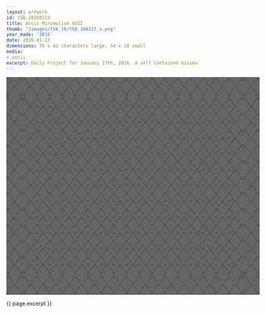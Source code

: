 ```yaml
---
layout: artwork
id: t56.20160115
title: Ascii Minimalism XVII
thumb: "/images/t56_16/t56_160117_s.png"
year_made: '2016'
date: 2016-01-17
dimensions: 78 x 42 characters large, 34 x 18 small
media:
- ascii
excerpt: Daily Project for January 17th, 2016. A self contained minimalist ascii artwork. Fonts and css styles are allowed and included on page. Adapts to mobile and laptop breakpoints.
---
```


<style>
  pre {
      background-color: #666666;
      color: #444444;
      font-family: Courier,monospace;
      font-size: .875rem;
      line-height: .65rem;
      padding: 0;
      overflow: hidden;
  }
  pre .alt {
    color: #333333;
    background-color: #777777;
  }
  pre .alt-2 {
    color: #111111;
    background-color: #888888;
  }

  @media screen and (max-width: 600px) {
    .ascii-large {
      display: none;
    }
    pre {
      width: 18rem;
    }
  }
  @media screen and (min-width: 600px){
    .ascii-small {
      display: none;
    }
    pre {
      width: 41.5rem;
    }
  }
</style>

<pre class="ascii-large">
o   oo   o   o   o   o   o   o   o   o   o   o   o   o   o   o   o   o   oo   o
 \ /  \ / \ / \ / \ / \ / \ / \ / \ / \ / \ / \ / \ / \ / \ / \ / \ / \ /  \ /
  o    o   o   o   o   o   o   o   o   o   o   o   o   o   o   o   o   o    o
 / \  / \ / \ / \ / \ / \ / \ / \ / \ / \ / \ / \ / \ / \ / \ / \ / \ / \  / \
o   oo   o   o   o   o   o   o   o   o   o   o   o   o   o   o   o   o   oo   o
o   oo   o   o   o   o   o   o   o   o   o   o   o   o   o   o   o   o   oo   o
 \ /  \ / \ / \ / \ / \ / \ / \ / \ / \ / \ / \ / \ / \ / \ / \ / \ / \ /  \ /
  o    o + o + o + o + o + o + o + o + o + o + o + o + o + o + o + o + o    o
 / \  / \ / \ / \ / \ / \ / \ / \ / \ / \ / \ / \ / \ / \ / \ / \ / \ / \  / \
o   oo   o   o   o   o   o   o   o   o   o   o   o   o   o   o   o   o   oo   o
 \ /  \ / \ / \ / \ / \ / \ / \ / \ / \ / \ / \ / \ / \ / \ / \ / \ / \ /  \ /
  o    o + o + o + o + o + o + o + o + o + o + o + o + o + o + o + o + o    o
 / \  / \ / \ / \ / \ / \ / \ / \ / \ / \ / \ / \ / \ / \ / \ / \ / \ / \  / \
o   oo   o   o   o   o   o   o   o   o   o   o   o   o   o   o   o   o   oo   o
 \ /  \ / \ / \ / \ / \ / \ / \ / \ / \ / \ / \ / \ / \ / \ / \ / \ / \ /  \ /
  o    o + o + o + o + o + o + o + o + o + o + o + o + o + o + o + o + o    o
 / \  / \ / \ / \ / \ / \ / \ / \ / \ / \ / \ / \ / \ / \ / \ / \ / \ / \  / \
o   oo   o   o   o   o   o   o   o   o   o   o   o   o   o   o   o   o   oo   o
 \ /  \ / \ / \ / \ / \ / \ / \ / \ / \ / \ / \ / \ / \ / \ / \ / \ / \ /  \ /
  o    o + o + o + o + o + o + o + o + o + o + o + o + o + o + o + o + o    o
 / \  / \ / \ / \ / \ / \ / \ / \ / \ / \ / \ / \ / \ / \ / \ / \ / \ / \  / \
o   oo   o   o   o   o   o   o   o   o   o   o   o   o   o   o   o   o   oo   o
 \ /  \ / \ / \ / \ / \ / \ / \ / \ / \ / \ / \ / \ / \ / \ / \ / \ / \ /  \ /
  o    o + o + o + o + o + o + o + o + o + o + o + o + o + o + o + o + o    o
 / \  / \ / \ / \ / \ / \ / \ / \ / \ / \ / \ / \ / \ / \ / \ / \ / \ / \  / \
o   oo   o   o   o   o   o   o   o   o   o   o   o   o   o   o   o   o   oo   o
 \ /  \ / \ / \ / \ / \ / \ / \ / \ / \ / \ / \ / \ / \ / \ / \ / \ / \ /  \ /
  o    o + o + o + o + o + o + o + o + o + o + o + o + o + o + o + o + o    o
 / \  / \ / \ / \ / \ / \ / \ / \ / \ / \ / \ / \ / \ / \ / \ / \ / \ / \  / \
o   oo   o   o   o   o   o   o   o   o   o   o   o   o   o   o   o   o   oo   o
 \ /  \ / \ / \ / \ / \ / \ / \ / \ / \ / \ / \ / \ / \ / \ / \ / \ / \ /  \ /
  o    o + o + o + o + o + o + o + o + o + o + o + o + o + o + o + o + o    o
 / \  / \ / \ / \ / \ / \ / \ / \ / \ / \ / \ / \ / \ / \ / \ / \ / \ / \  / \
o   oo   o   o   o   o   o   o   o   o   o   o   o   o   o   o   o   o   oo   o
 \ /  \ / \ / \ / \ / \ / \ / \ / \ / \ / \ / \ / \ / \ / \ / \ / \ / \ /  \ /
  o    o + o + o + o + o + o + o + o + o + o + o + o + o + o + o + o + o    o
 / \  / \ / \ / \ / \ / \ / \ / \ / \ / \ / \ / \ / \ / \ / \ / \ / \ / \  / \
o   oo   o   o   o   o   o   o   o   o   o   o   o   o   o   o   o   o   oo   o
 \ /  \ / \ / \ / \ / \ / \ / \ / \ / \ / \ / \ / \ / \ / \ / \ / \ / \ /  \ /
  o    o + o + o + o + o + o + o + o + o + o + o + o + o + o + o + o + o    o
 / \  / \ / \ / \ / \ / \ / \ / \ / \ / \ / \ / \ / \ / \ / \ / \ / \ / \  / \
o   oo   o   o   o   o   o   o   o   o   o   o   o   o   o   o   o   o   oo   o
 \ /  \ / \ / \ / \ / \ / \ / \ / \ / \ / \ / \ / \ / \ / \ / \ / \ / \ /  \ /
  o    o + o + o + o + o + o + o + o + o + o + o + o + o + o + o + o + o    o
 / \  / \ / \ / \ / \ / \ / \ / \ / \ / \ / \ / \ / \ / \ / \ / \ / \ / \  / \
o   oo   o   o   o   o   o   o   o   o   o   o   o   o   o   o   o   o   oo   o
 \ /  \ / \ / \ / \ / \ / \ / \ / \ / \ / \ / \ / \ / \ / \ / \ / \ / \ /  \ /
  o    o + o + o + o + o + o + o + o + o + o + o + o + o + o + o + o + o    o
 / \  / \ / \ / \ / \ / \ / \ / \ / \ / \ / \ / \ / \ / \ / \ / \ / \ / \  / \
o   oo   o   o   o   o   o   o   o   o   o   o   o   o   o   o   o   o   oo   o
o   oo   o   o   o   o   o   o   o   o   o   o   o   o   o   o   o   o   oo   o
 \ /  \ / \ / \ / \ / \ / \ / \ / \ / \ / \ / \ / \ / \ / \ / \ / \ / \ /  \ /
  o    o   o   o   o   o   o   o   o   o   o   o   o   o   o   o   o   o    o
 / \  / \ / \ / \ / \ / \ / \ / \ / \ / \ / \ / \ / \ / \ / \ / \ / \ / \  / \
o   oo   o   o   o   o   o   o   o   o   o   o   o   o   o   o   o   o   oo   o
</pre>

<pre class="ascii-small">
o   oo   o   o   o   o  o   oo   o
 \ /  \ / \ / \ / \ / \  \ /  \ /
  o    o   o   o   o   o  o    o
 / \  / \ / \ / \ / \ /  / \  / \
o   oo   o   o   o   o  o   oo   o
o   oo   o   o   o   o  o   oo   o
 \ /  \ / \ / \ / \ / \  \ /  \ /
  +    o + o + o + o + o  o    +
 / \  / \ / \ / \ / \ /  / \  / \
o   oo   o   o   o   o  o   oo   o
 \ /  \ / \ / \ / \ / \  \ /  \ /
  +    o + o + o + o + o  o    +
 / \  / \ / \ / \ / \ /  / \  / \
o   oo   o   o   o   o  o   oo   o
 \ /  \ / \ / \ / \ / \  \ /  \ /
  +    o + o + o + o + o  o    +
 / \  / \ / \ / \ / \ /  / \  / \
o   oo   o   o   o   o  o   oo   o
 \ /  \ / \ / \ / \ / \  \ /  \ /
  +    o + o + o + o + o  o    +
 / \  / \ / \ / \ / \ /  / \  / \
o   oo   o   o   o   o  o   oo   o
 \ /  \ / \ / \ / \ / \  \ /  \ /
  +    o + o + o + o + o  o    +
 / \  / \ / \ / \ / \ /  / \  / \
o   oo   o   o   o   o  o   oo   o
o   oo   o   o   o   o  o   oo   o
 \ /  \ / \ / \ / \ / \  \ /  \ /
  o    o   o   o   o   o  o    o
 / \  / \ / \ / \ / \ /  / \  / \
o   oo   o   o   o   o  o   oo   o
</pre>

{{ page.excerpt }}
